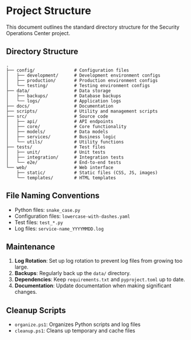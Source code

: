 # Project Structure

This document outlines the standard directory structure for the Security Operations Center project.

## Directory Structure

```
.
├── config/               # Configuration files
│   ├── development/      # Development environment configs
│   ├── production/       # Production environment configs
│   └── testing/          # Testing environment configs
├── data/                 # Data storage
│   ├── backups/          # Database backups
│   └── logs/             # Application logs
├── docs/                 # Documentation
├── scripts/              # Utility and management scripts
├── src/                  # Source code
│   ├── api/              # API endpoints
│   ├── core/             # Core functionality
│   ├── models/           # Data models
│   ├── services/         # Business logic
│   └── utils/            # Utility functions
├── tests/                # Test files
│   ├── unit/             # Unit tests
│   ├── integration/      # Integration tests
│   └── e2e/              # End-to-end tests
└── web/                  # Web interface
    ├── static/           # Static files (CSS, JS, images)
    └── templates/        # HTML templates
```

## File Naming Conventions

- Python files: `snake_case.py`
- Configuration files: `lowercase-with-dashes.yaml`
- Test files: `test_*.py`
- Log files: `service-name_YYYYMMDD.log`

## Maintenance

1. **Log Rotation**: Set up log rotation to prevent log files from growing too large.
2. **Backups**: Regularly back up the `data/` directory.
3. **Dependencies**: Keep `requirements.txt` and `pyproject.toml` up to date.
4. **Documentation**: Update documentation when making significant changes.

## Cleanup Scripts

- `organize.ps1`: Organizes Python scripts and log files
- `cleanup.ps1`: Cleans up temporary and cache files

